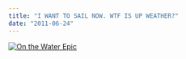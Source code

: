 ```yaml
---
title: "I WANT TO SAIL NOW. WTF IS UP WEATHER?"
date: "2011-06-24"
---
```


[![](http://nickfoden.files.wordpress.com/2011/06/on-the-water-epic.jpg "On the Water Epic")](http://nickfoden.files.wordpress.com/2011/06/on-the-water-epic.jpg)
